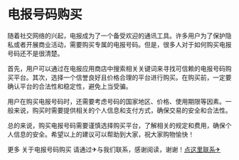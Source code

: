 # 电报号码购买

随着社交网络的兴起，电报成为了一个备受欢迎的通讯工具。许多用户为了保护隐私或者开展商业活动，需要购买专属的电报号码。但是，很多人对于如何购买电报号码还不是很清楚。

首先，用户可以通过在电报应用商店中搜索相关关键词来寻找可信赖的电报号码购买平台。其次，选择一个信誉良好且价格合理的平台进行购买。在购买前，一定要确认平台的合法性和稳定性，避免上当受骗。

用户在购买电报号码时，还需要考虑号码的国家地区、价格、使用期限等因素。一般来说，购买时需要提供相关的个人信息和支付方式，确保交易的安全和合法性。

总的来说，购买电报号码需要谨慎选择购买平台，了解相关的规定和费用，确保个人信息的安全。希望以上的建议可以帮助到大家，祝大家购物愉快！

更多 关于电报号码购买 请通过✈与我们联系，感谢阅读，谢谢！[点这里联系✈](https://ww.k02.cc)